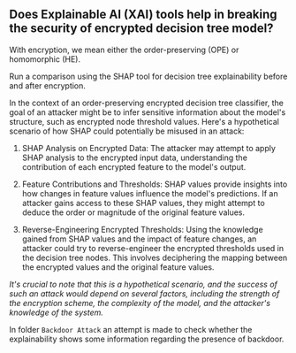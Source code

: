 ## Does Explainable AI (XAI) tools help in breaking the security of encrypted decision tree model? 

With encryption, we mean either the order-preserving (OPE) or homomorphic (HE).

Run a comparison using the SHAP tool for decision tree explainability before and after encryption.  


In the context of an order-preserving encrypted decision tree classifier, the goal of an attacker might be to infer sensitive information about the model's structure, such as encrypted node threshold values. Here's a hypothetical scenario of how SHAP could potentially be misused in an attack:

1. SHAP Analysis on Encrypted Data: The attacker may attempt to apply SHAP analysis to the encrypted input data, understanding the contribution of each encrypted feature to the model's output.

2. Feature Contributions and Thresholds: SHAP values provide insights into how changes in feature values influence the model's predictions. If an attacker gains access to these SHAP values, they might attempt to deduce the order or magnitude of the original feature values.

3. Reverse-Engineering Encrypted Thresholds: Using the knowledge gained from SHAP values and the impact of feature changes, an attacker could try to reverse-engineer the encrypted thresholds used in the decision tree nodes. This involves deciphering the mapping between the encrypted values and the original feature values.

*It's crucial to note that this is a hypothetical scenario, and the success of such an attack would depend on several factors, including the strength of the encryption scheme, the complexity of the model, and the attacker's knowledge of the system.*


In folder `Backdoor Attack` an attempt is made to check whether the explainability shows some information regarding the presence of backdoor. 
